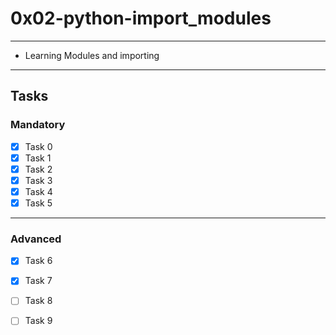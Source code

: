 # 0x02-python-import_modules

---
* Learning Modules and importing
---

## Tasks
### Mandatory
- [x] Task 0
- [x] Task 1
- [x] Task 2
- [x] Task 3
- [x] Task 4
- [x] Task 5
---
### Advanced
- [x] Task 6
- [x] Task 7
- [ ] Task 8
- [ ] Task 9

